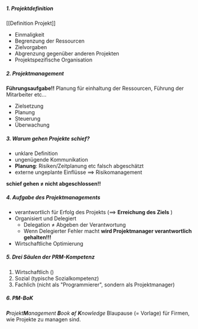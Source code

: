 ##### 1. Projektdefinition
[[Definition Projekt]]
- Einmaligkeit
- Begrenzung der Ressourcen
- Zielvorgaben
- Abgrenzung gegenüber anderen Projekten
- Projektspezifische Organisation

##### 2. Projektmanagement
**Führungsaufgabe!!** Planung für einhaltung der Ressourcen, Führung der Mitarbeiter etc...
- Zielsetzung
- Planung
- Steuerung
- Überwachung

##### 3. Warum gehen Projekte schief?
- unklare Definition
- ungenügende Kommunikation
- **Planung**: Risiken/Zeitplanung etc falsch abgeschätzt
- externe ungeplante Einflüsse ==> Risikomanagement

**schief gehen $\not=$ nicht abgeschlossen!!** 

##### 4. Aufgabe des Projektmanagements
- verantwortlich für Erfolg des Projekts (==> **Erreichung des Ziels** )
- Organisiert und Delegiert
	- Delegation $\not=$ Abgeben der Verantwortung
	- Wenn Delegierter Fehler macht **wird Projektmanager verantwortlich gehalten!!!**
- Wirtschaftliche Optimierung

##### 5. Drei Säulen der PRM-Kompetenz
1) Wirtschaftlich ()
2) Sozial (typische Sozialkompetenz)
3) Fachlich (nicht als "Programmierer", sondern als Projektmanager)

##### 6. PM-BoK
_**P**rojekt**M**anagement **B**ook **o**f **K**nowledge_
Blaupause (= Vorlage) für Firmen, wie Projekte zu managen sind.